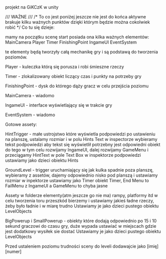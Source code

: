 projekt na GiKCzK w unity

/// WAŻNE ///
/*
To co jest poniżej jeszcze nie jest do
końca aktywne brakuje kilku ważnych
punktów dzięki którym będzie można
cokolwiek robić
*/
Co tu się dzieje:

mamy na początku scenę start posiada
ona kilka ważnych elementów:
MainCamera
Player
Timer
FinishingPoint
IngameUI
EventSystem

te elementy będą tworzyły całą mechanikę
gry i są podstawą do tworzenia poziomów.

Player - kuleczka którą się porusza i 
robi śmieszne rzeczy

Timer - zlokalizowany obiekt liczący czas
i punkty na potrzeby gry

FinishingPoint - dysk do którego dąży gracz
w celu przejścia poziomu

MainCamera - wiadomo

IngameUI - interface wyświetlający się w trakcie
gry

EventSystem - wiadomo

Gotowe assety:

HintTrigger - małe ustrojstwo które wyświetla podpowiedzi
po ustawieniu na planszę, ustalamy
rozmiar i w polu Hints Text w inspectorze
wybieramy tekst podpowiedzi
aby tekst się wyświetlił
potrzebny jest odpowiedni obiekt do tego
w tym celu rozwijamy IngameUI, dalej
rozwijamy GameMenu i przeciągamy
HintText w pole Text Box w inspektorze
podpowiedzi ustawiamy jako dzieci obiektu Hints

GroundLevel - trigger uruchamiający się jak kulka spadnie
poza planszę, wybieramy z assetów, dajemy odpowiednio
nisko pod planszą i ustawiamy rozmiar
w inpektorze ustawiamy jako Timer obiekt
Timer, End Menu to FailMenu z IngameUI a 
GameMenu to chyba jasne

Assety w folderze elementy(atm jeszcze go nie ma)
rampy, platformy itd w celu tworzenia toru przeszkód
bierzemy i ustawiamy jakieś ładne rzeczy, żeby było ładnie
i w miarę trudno Ustawiamy je jako dzieci pustego
obiektu LevelObjects

BigPowerup i SmallPowerup - 
obiekty które dodają odpowiednio po 15 i 10 sekund
graczowi do czasu gry, duże wypada ustawiać w
miejscach gdzie jest dodatkowy wysiłek sie dostać
Ustawiamy je jako dzieci pustego obiektu LevelObjects

Przed ustaleniem poziomu trudności sceny do leveli dodawajcie jako [imię][numer]